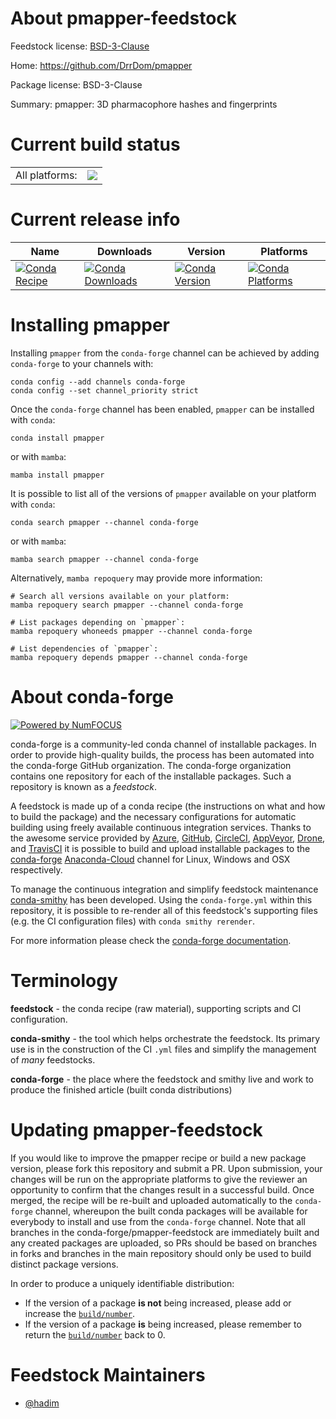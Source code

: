 About pmapper-feedstock
=======================

Feedstock license: [BSD-3-Clause](https://github.com/conda-forge/pmapper-feedstock/blob/main/LICENSE.txt)

Home: https://github.com/DrrDom/pmapper

Package license: BSD-3-Clause

Summary: pmapper: 3D pharmacophore hashes and fingerprints

Current build status
====================


<table><tr><td>All platforms:</td>
    <td>
      <a href="https://dev.azure.com/conda-forge/feedstock-builds/_build/latest?definitionId=12065&branchName=main">
        <img src="https://dev.azure.com/conda-forge/feedstock-builds/_apis/build/status/pmapper-feedstock?branchName=main">
      </a>
    </td>
  </tr>
</table>

Current release info
====================

| Name | Downloads | Version | Platforms |
| --- | --- | --- | --- |
| [![Conda Recipe](https://img.shields.io/badge/recipe-pmapper-green.svg)](https://anaconda.org/conda-forge/pmapper) | [![Conda Downloads](https://img.shields.io/conda/dn/conda-forge/pmapper.svg)](https://anaconda.org/conda-forge/pmapper) | [![Conda Version](https://img.shields.io/conda/vn/conda-forge/pmapper.svg)](https://anaconda.org/conda-forge/pmapper) | [![Conda Platforms](https://img.shields.io/conda/pn/conda-forge/pmapper.svg)](https://anaconda.org/conda-forge/pmapper) |

Installing pmapper
==================

Installing `pmapper` from the `conda-forge` channel can be achieved by adding `conda-forge` to your channels with:

```
conda config --add channels conda-forge
conda config --set channel_priority strict
```

Once the `conda-forge` channel has been enabled, `pmapper` can be installed with `conda`:

```
conda install pmapper
```

or with `mamba`:

```
mamba install pmapper
```

It is possible to list all of the versions of `pmapper` available on your platform with `conda`:

```
conda search pmapper --channel conda-forge
```

or with `mamba`:

```
mamba search pmapper --channel conda-forge
```

Alternatively, `mamba repoquery` may provide more information:

```
# Search all versions available on your platform:
mamba repoquery search pmapper --channel conda-forge

# List packages depending on `pmapper`:
mamba repoquery whoneeds pmapper --channel conda-forge

# List dependencies of `pmapper`:
mamba repoquery depends pmapper --channel conda-forge
```


About conda-forge
=================

[![Powered by
NumFOCUS](https://img.shields.io/badge/powered%20by-NumFOCUS-orange.svg?style=flat&colorA=E1523D&colorB=007D8A)](https://numfocus.org)

conda-forge is a community-led conda channel of installable packages.
In order to provide high-quality builds, the process has been automated into the
conda-forge GitHub organization. The conda-forge organization contains one repository
for each of the installable packages. Such a repository is known as a *feedstock*.

A feedstock is made up of a conda recipe (the instructions on what and how to build
the package) and the necessary configurations for automatic building using freely
available continuous integration services. Thanks to the awesome service provided by
[Azure](https://azure.microsoft.com/en-us/services/devops/), [GitHub](https://github.com/),
[CircleCI](https://circleci.com/), [AppVeyor](https://www.appveyor.com/),
[Drone](https://cloud.drone.io/welcome), and [TravisCI](https://travis-ci.com/)
it is possible to build and upload installable packages to the
[conda-forge](https://anaconda.org/conda-forge) [Anaconda-Cloud](https://anaconda.org/)
channel for Linux, Windows and OSX respectively.

To manage the continuous integration and simplify feedstock maintenance
[conda-smithy](https://github.com/conda-forge/conda-smithy) has been developed.
Using the ``conda-forge.yml`` within this repository, it is possible to re-render all of
this feedstock's supporting files (e.g. the CI configuration files) with ``conda smithy rerender``.

For more information please check the [conda-forge documentation](https://conda-forge.org/docs/).

Terminology
===========

**feedstock** - the conda recipe (raw material), supporting scripts and CI configuration.

**conda-smithy** - the tool which helps orchestrate the feedstock.
                   Its primary use is in the construction of the CI ``.yml`` files
                   and simplify the management of *many* feedstocks.

**conda-forge** - the place where the feedstock and smithy live and work to
                  produce the finished article (built conda distributions)


Updating pmapper-feedstock
==========================

If you would like to improve the pmapper recipe or build a new
package version, please fork this repository and submit a PR. Upon submission,
your changes will be run on the appropriate platforms to give the reviewer an
opportunity to confirm that the changes result in a successful build. Once
merged, the recipe will be re-built and uploaded automatically to the
`conda-forge` channel, whereupon the built conda packages will be available for
everybody to install and use from the `conda-forge` channel.
Note that all branches in the conda-forge/pmapper-feedstock are
immediately built and any created packages are uploaded, so PRs should be based
on branches in forks and branches in the main repository should only be used to
build distinct package versions.

In order to produce a uniquely identifiable distribution:
 * If the version of a package **is not** being increased, please add or increase
   the [``build/number``](https://docs.conda.io/projects/conda-build/en/latest/resources/define-metadata.html#build-number-and-string).
 * If the version of a package **is** being increased, please remember to return
   the [``build/number``](https://docs.conda.io/projects/conda-build/en/latest/resources/define-metadata.html#build-number-and-string)
   back to 0.

Feedstock Maintainers
=====================

* [@hadim](https://github.com/hadim/)

